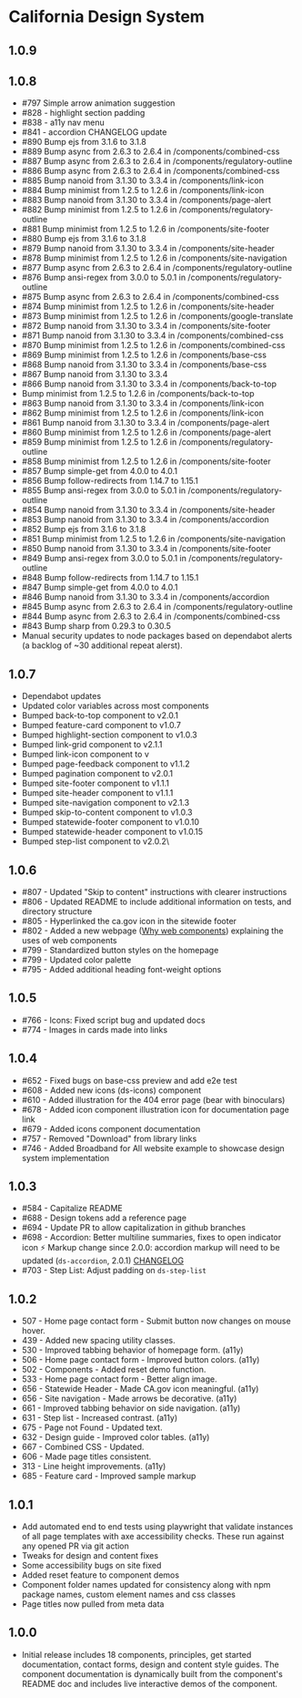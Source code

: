 # California Design System

## 1.0.9

## 1.0.8

- #797 Simple arrow animation suggestion
- #828 - highlight section padding
- #838 - a11y nav menu
- #841 - accordion CHANGELOG update
- #890 Bump ejs from 3.1.6 to 3.1.8
- #889 Bump async from 2.6.3 to 2.6.4 in /components/combined-css
- #887 Bump async from 2.6.3 to 2.6.4 in /components/regulatory-outline
- #886 Bump async from 2.6.3 to 2.6.4 in /components/combined-css
- #885 Bump nanoid from 3.1.30 to 3.3.4 in /components/link-icon
- #884 Bump minimist from 1.2.5 to 1.2.6 in /components/link-icon
- #883 Bump nanoid from 3.1.30 to 3.3.4 in /components/page-alert
- #882 Bump minimist from 1.2.5 to 1.2.6 in /components/regulatory-outline
- #881 Bump minimist from 1.2.5 to 1.2.6 in /components/site-footer
- #880 Bump ejs from 3.1.6 to 3.1.8
- #879 Bump nanoid from 3.1.30 to 3.3.4 in /components/site-header
- #878 Bump minimist from 1.2.5 to 1.2.6 in /components/site-navigation
- #877 Bump async from 2.6.3 to 2.6.4 in /components/regulatory-outline
- #876 Bump ansi-regex from 3.0.0 to 5.0.1 in /components/regulatory-outline
- #875 Bump async from 2.6.3 to 2.6.4 in /components/combined-css
- #874 Bump minimist from 1.2.5 to 1.2.6 in /components/site-header
- #873 Bump minimist from 1.2.5 to 1.2.6 in /components/google-translate
- #872 Bump nanoid from 3.1.30 to 3.3.4 in /components/site-footer
- #871 Bump nanoid from 3.1.30 to 3.3.4 in /components/combined-css
- #870 Bump minimist from 1.2.5 to 1.2.6 in /components/combined-css
- #869 Bump minimist from 1.2.5 to 1.2.6 in /components/base-css
- #868 Bump nanoid from 3.1.30 to 3.3.4 in /components/base-css
- #867 Bump nanoid from 3.1.30 to 3.3.4
- #866 Bump nanoid from 3.1.30 to 3.3.4 in /components/back-to-top
- Bump minimist from 1.2.5 to 1.2.6 in /components/back-to-top
- #863 Bump nanoid from 3.1.30 to 3.3.4 in /components/link-icon
- #862 Bump minimist from 1.2.5 to 1.2.6 in /components/link-icon
- #861 Bump nanoid from 3.1.30 to 3.3.4 in /components/page-alert
- #860 Bump minimist from 1.2.5 to 1.2.6 in /components/page-alert
- #859 Bump minimist from 1.2.5 to 1.2.6 in /components/regulatory-outline
- #858 Bump minimist from 1.2.5 to 1.2.6 in /components/site-footer
- #857 Bump simple-get from 4.0.0 to 4.0.1
- #856 Bump follow-redirects from 1.14.7 to 1.15.1
- #855 Bump ansi-regex from 3.0.0 to 5.0.1 in /components/regulatory-outline
- #854 Bump nanoid from 3.1.30 to 3.3.4 in /components/site-header
- #853 Bump nanoid from 3.1.30 to 3.3.4 in /components/accordion
- #852 Bump ejs from 3.1.6 to 3.1.8
- #851 Bump minimist from 1.2.5 to 1.2.6 in /components/site-navigation
- #850 Bump nanoid from 3.1.30 to 3.3.4 in /components/site-footer
- #849 Bump ansi-regex from 3.0.0 to 5.0.1 in /components/regulatory-outline
- #848 Bump follow-redirects from 1.14.7 to 1.15.1
- #847 Bump simple-get from 4.0.0 to 4.0.1
- #846 Bump nanoid from 3.1.30 to 3.3.4 in /components/accordion
- #845 Bump async from 2.6.3 to 2.6.4 in /components/regulatory-outline
- #844 Bump async from 2.6.3 to 2.6.4 in /components/combined-css
- #843 Bump sharp from 0.29.3 to 0.30.5
- Manual security updates to node packages based on dependabot alerts (a backlog of ~30 additional repeat alerst).

## 1.0.7

- Dependabot updates
- Updated color variables across most components
- Bumped back-to-top component to v2.0.1
- Bumped feature-card component to v1.0.7
- Bumped highlight-section component to v1.0.3
- Bumped link-grid component to v2.1.1
- Bumped link-icon component to v
- Bumped page-feedback component to v1.1.2
- Bumped pagination component to v2.0.1
- Bumped site-footer component to v1.1.1
- Bumped site-header component to v1.1.1
- Bumped site-navigation component to v2.1.3
- Bumped skip-to-content component to v1.0.3
- Bumped statewide-footer component to v1.0.10
- Bumped statewide-header component to v1.0.15
- Bumped step-list component to v2.0.2\

## 1.0.6

- #807 - Updated "Skip to content" instructions with clearer instructions
- #806 - Updated README to include additional information on tests, and directory structure
- #805 - Hyperlinked the ca.gov icon in the sitewide footer
- #802 - Added a new webpage ([Why web components](https://designsystem.webstandards.ca.gov/why-web-components)) explaining the uses of web components
- #799 - Standardized button styles on the homepage
- #799 - Updated color palette
- #795 - Added additional heading font-weight options

## 1.0.5

- #766 - Icons: Fixed script bug and updated docs
- #774 - Images in cards made into links

## 1.0.4

- #652 - Fixed bugs on base-css preview and add e2e test
- #608 - Added new icons (ds-icons) component
- #610 - Added illustration for the 404 error page (bear with binoculars)
- #678 - Added icon component illustration icon for documentation page link
- #679 - Added icons component documentation
- #757 - Removed "Download" from library links
- #746 - Added Broadband for All website example to showcase design system implementation

## 1.0.3

- #584 - Capitalize README
- #688 - Design tokens add a reference page
- #694 - Update PR to allow capitalization in github branches
- #698 - Accordion: Better multiline summaries, fixes to open indicator icon
  ⚡️ Markup change since 2.0.0: accordion markup will need to be updated (`ds-accordion`, 2.0.1)
  [CHANGELOG](https://github.com/cagov/design-system/blob/main/components/accordion/CHANGELOG.md)
- #703 - Step List: Adjust padding on `ds-step-list`

## 1.0.2

- 507 - Home page contact form - Submit button now changes on mouse hover.
- 439 - Added new spacing utility classes.
- 530 - Improved tabbing behavior of homepage form. (a11y)
- 506 - Home page contact form - Improved button colors. (a11y)
- 502 - Components - Added reset demo function.
- 533 - Home page contact form - Better align image.
- 656 - Statewide Header - Made CA.gov icon meaningful. (a11y)
- 656 - Site navigation - Made arrows be decorative. (a11y)
- 661 - Improved tabbing behavior on side navigation. (a11y)
- 631 - Step list - Increased contrast. (a11y)
- 675 - Page not Found - Updated text.
- 632 - Design guide - Improved color tables. (a11y)
- 667 - Combined CSS - Updated.
- 606 - Made page titles consistent.
- 313 - Line height improvements. (a11y)
- 685 - Feature card - Improved sample markup

## 1.0.1

- Add automated end to end tests using playwright that validate instances of all page templates with axe accessibility checks. These run against any opened PR via git action
- Tweaks for design and content fixes
- Some accessibility bugs on site fixed
- Added reset feature to component demos
- Component folder names updated for consistency along with npm package names, custom element names and css classes
- Page titles now pulled from meta data

## 1.0.0

- Initial release includes 18 components, principles, get started documentation, contact forms, design and content style guides. The component documentation is dynamically built from the component's README doc and includes live interactive demos of the component.

